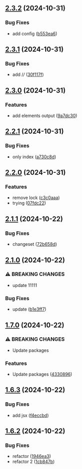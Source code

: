 ## [2.3.2](https://github.com/abdolian/abdolian-test-02/compare/v2.3.1...v2.3.2) (2024-10-31)

### Bug Fixes

* add config ([b553ea6](https://github.com/abdolian/abdolian-test-02/commit/b553ea600ef401c8a8d62d1d3a9bfded1b3207ce))

## [2.3.1](https://github.com/abdolian/abdolian-test-02/compare/v2.3.0...v2.3.1) (2024-10-31)

### Bug Fixes

* add /*/* ([30f117f](https://github.com/abdolian/abdolian-test-02/commit/30f117fe3c5c73288b1e8d7aa91e96a0c1b83de3))

## [2.3.0](https://github.com/abdolian/abdolian-test-02/compare/v2.2.1...v2.3.0) (2024-10-31)

### Features

* add elements output ([9a7dc30](https://github.com/abdolian/abdolian-test-02/commit/9a7dc3065631dc1f4fadc6a794104599db10b209))

## [2.2.1](https://github.com/abdolian/abdolian-test-02/compare/v2.2.0...v2.2.1) (2024-10-31)

### Bug Fixes

* only index ([a730c8d](https://github.com/abdolian/abdolian-test-02/commit/a730c8d35ccc507ed18402028c9b43494e802b98))

## [2.2.0](https://github.com/abdolian/abdolian-test-02/compare/v2.1.1...v2.2.0) (2024-10-31)

### Features

* remove lock ([c3c0aaa](https://github.com/abdolian/abdolian-test-02/commit/c3c0aaa39e2fc1a831ec25229b7b2950fb9ccb93))
* trying ([07fdc22](https://github.com/abdolian/abdolian-test-02/commit/07fdc2221520443bc05c508a1c9f75b819afe75e))

## [2.1.1](https://github.com/abdolian/abdolian-test-02/compare/v2.1.0...v2.1.1) (2024-10-22)

### Bug Fixes

* changeset ([72b658d](https://github.com/abdolian/abdolian-test-02/commit/72b658d45f7bca02394a69aee6a1624c42858260))

## [2.1.0](https://github.com/abdolian/abdolian-test-02/compare/v2.0.0...v2.1.0) (2024-10-22) 

### ⚠ BREAKING CHANGES

* update 11111

### Bug Fixes

* update ([b1e3ff7](https://github.com/abdolian/abdolian-test-02/commit/b1e3ff7ce95beba798a884e531357603421b93d5))

## [1.7.0](https://github.com/abdolian/abdolian-test-02/compare/v1.6.3...v1.7.0) (2024-10-22)

### ⚠ BREAKING CHANGES

* Update packages

### Features

* Update packages ([4330896](https://github.com/abdolian/abdolian-test-02/commit/4330896ecd33bda90b3c2aec740ff233e3ccf338))

## [1.6.3](https://github.com/abdolian/abdolian-test-02/compare/v1.6.2...v1.6.3) (2024-10-22)


### Bug Fixes

* add jsx ([f4eccbd](https://github.com/abdolian/abdolian-test-02/commit/f4eccbd31a95fc72ad7ff6ecf6a9b935c28a880d))

## [1.6.2](https://github.com/abdolian/abdolian-test-02/compare/v1.6.1...v1.6.2) (2024-10-22)


### Bug Fixes

* refactor ([1946ea3](https://github.com/abdolian/abdolian-test-02/commit/1946ea38e477d58fec441abfe841b12e1978f0f5))
* refactor 2 ([1cb847b](https://github.com/abdolian/abdolian-test-02/commit/1cb847be989042bd64c930420e228c2ab04b8af1))
